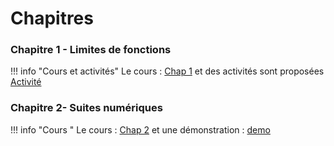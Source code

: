 # Chapitres 
### Chapitre 1 - Limites de fonctions 

!!! info "Cours et activités"
    Le cours : [Chap 1](./cours/Chap1/Cours-Chap1.pdf) et des activités sont proposées [Activité](./cours/Chap1/activite1.pdf)

### Chapitre 2- Suites numériques
!!! info "Cours "
    Le cours : [Chap 2](./cours/Chap2/Cours-chap2.pdf) et une démonstration : [demo](./cours/Chap2/Demo.pdf)
